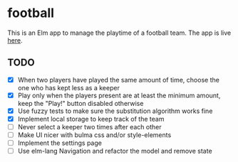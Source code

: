 # football
This is an Elm app to manage the playtime of a football team. The app is live [here](https://nikolakasev.github.io/football/).

## TODO
- [x] When two players have played the same amount of time, choose the one who has kept less as a keeper
- [x] Play only when the players present are at least the minimum amount, keep the "Play!" button disabled otherwise
- [x] Use fuzzy tests to make sure the substitution algorithm works fine
- [x] Implement local storage to keep track of the team
- [ ] Never select a keeper two times after each other
- [ ] Make UI nicer with bulma css and/or style-elements
- [ ] Implement the settings page
- [ ] Use elm-lang Navigation and refactor the model and remove state

